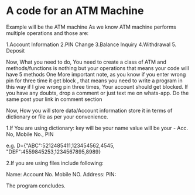 # A code for an ATM Machine


Example will be the ATM machine
As we know ATM machine performs multiple operations and those are:

1.Account Information
2.PIN Change
3.Balance Inquiry
4.Withdrawal
5. Deposit

Now, What you need to do, You need to create a class of ATM and methods/functions is nothing but your operations that means your code will have 5 methods
One More important note, as you know if you enter wrong pin for three time it get block , that means you need to write a program in this way if I give wrong pin three times, Your account should get blocked. If you have any doubts, drop a comment or just text me on whats-app.
Do the same post your link in comment section

Now, How you will store data/Account information
store it in terms of dictionary or file as per your convenience.

1.If You are using dictionary:
key will be your name
value will be your - Acc. No, Mobile No., PIN

e.g. D={"ABC":5212485411,123454562,4545, "DEF":4559845253,1234567895,8989}

2.If you are using files include following:

Name:
Account No.
Mobile NO.
Address:
PIN:

The program concludes.
